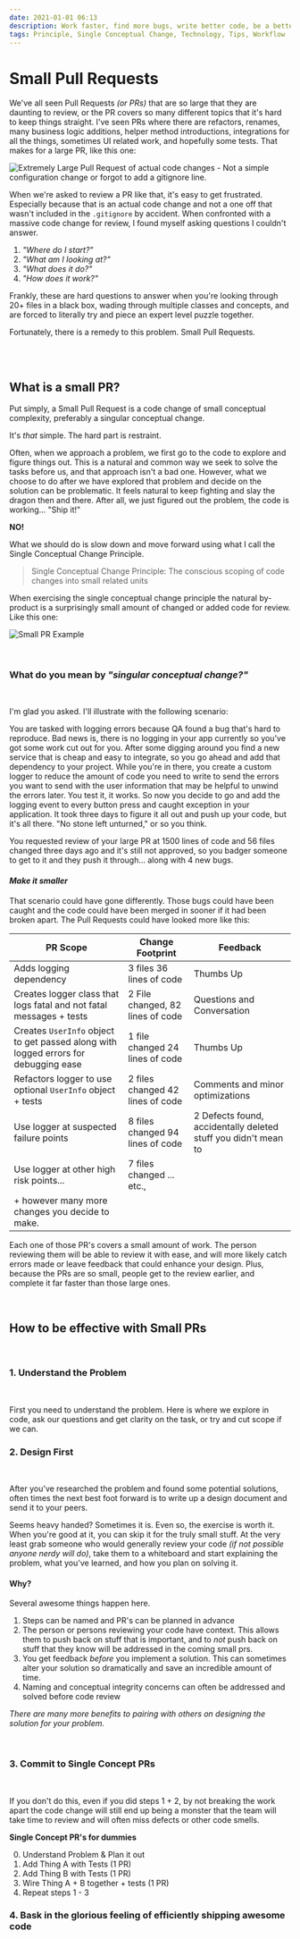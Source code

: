 ```yaml
---
date: 2021-01-01 06:13
description: Work faster, find more bugs, write better code, be a better coworker.
tags: Principle, Single Conceptual Change, Technology, Tips, Workflow
---
```

# Small Pull Requests 

We've all seen Pull Requests _(or PRs)_ that are so large that they are daunting to review, or the PR covers so many different topics that it's hard to keep things straight. I've seen PRs where there are refactors, renames, many business logic additions, helper method introductions, integrations for all the things, sometimes UI related work, and hopefully some tests. That makes for a large PR, like this one:


![Extremely Large Pull Request of actual code changes - Not a simple configuration change or forgot to add a gitignore line.](../../images/largePR.png)

When we're asked to review a PR like that, it's easy to get frustrated. Especially because that is an actual code change and not a one off that wasn't included in the `.gitignore` by accident. When confronted with a massive code change for review, I found myself asking questions I couldn't answer.

1. _"Where do I start?"_
1. _"What am I looking at?"_
1. _"What does it do?"_
1. _"How does it work?"_

Frankly, these are hard questions to answer when you're looking through 20+ files in a black box, wading through multiple classes and concepts, and are forced to literally try and piece an expert level puzzle together. 

Fortunately, there is a remedy to this problem. Small Pull Requests. 

<br/>
<br/>

## What is a small PR?

Put simply, a Small Pull Request is a code change of small conceptual complexity, preferably a singular conceptual change.

It's _that_ simple. The hard part is restraint. 

Often, when we approach a problem, we first go to the code to explore and figure things out. This is a natural and common way we seek to solve the tasks before us, and that approach isn't a bad one. However, what we choose to do after we have explored that problem and decide on the solution can be problematic. It feels natural to keep fighting and slay the dragon then and there. After all, we just figured out the problem, the code is working... "Ship it!" 

**NO!**

What we should do is slow down and move forward using what I call the Single Conceptual Change Principle.

> Single Conceptual Change Principle: The conscious scoping of code changes into small related units

When exercising the single conceptual change principle the natural by-product is a surprisingly small amount of changed or added code for review. Like this one:

![Small PR Example](../../images/smallPR.png)

<br/>

### What do you mean by _"singular conceptual change?"_

<br/>

I'm glad you asked. I'll illustrate with the following scenario: 

You are tasked with logging errors because QA found a bug that's hard to reproduce. Bad news is, there is no logging in your app currently so you've got some work cut out for you. After some digging around you find a new service that is cheap and easy to integrate, so you go ahead and add that dependency to your project. While you're in there, you create a custom logger to reduce the amount of code you need to write to send the errors you want to send with the user information that may be helpful to unwind the errors later. You test it, it works. So now you decide to go and add the logging event to every button press and caught exception in your application. It took three days to figure it all out and push up your code, but it's all there. "No stone left unturned," or so you think.

You requested review of your large PR at 1500 lines of code and 56 files changed three days ago and it's still not approved, so you badger someone to get to it and they push it through... along with 4 new bugs.

#### _Make it smaller_


That scenario could have gone differently. Those bugs could have been caught and the code could have been merged in sooner if it had been broken apart. The Pull Requests could have looked more like this:

| **PR Scope** | **Change Footprint** | **Feedback** |
|--------|---------|-----------|
| Adds logging dependency | 3 files 36 lines of code | Thumbs Up |
| Creates logger class that logs fatal and not fatal messages + tests | 2 File changed, 82 lines of code | Questions and Conversation |
| Creates `UserInfo` object to get passed along with logged errors for debugging ease | 1 file changed 24 lines of code| Thumbs Up |
| Refactors logger to use optional `UserInfo` object + tests | 2 files changed 42 lines of code | Comments and minor optimizations |
| Use logger at suspected failure points | 8 files changed 94 lines of code | 2 Defects found, accidentally deleted stuff you didn't mean to | 
| Use logger at other high risk points... | 7 files changed ... etc., ||
| + however many more changes you decide to make. |||

Each one of those PR's covers a small amount of work. The person reviewing them will be able to review it with ease, and will more likely catch errors made or leave feedback that could enhance your design. Plus, because the PRs are so small, people get to the review earlier, and complete it far faster than those large ones.

<br/>

## How to be effective with Small PRs
<br/>

### 1. Understand the Problem

<br/>

First you need to understand the problem. Here is where we explore in code, ask our questions and get clarity on the task, or try and cut scope if we can. 
<br/>

### 2. Design First
<br/>

After you've researched the problem and found some potential solutions, often times the next best foot forward is to write up a design document and send it to your peers. 

Seems heavy handed? Sometimes it is. Even so, the exercise is worth it. When you're good at it, you can skip it for the truly small stuff. At the very least grab someone who would generally review your code _(if not possible anyone nerdy will do)_, take them to a whiteboard and start explaining the problem, what you've learned, and how you plan on solving it.

#### Why?

Several awesome things happen here. 

1. Steps can be named and PR's can be planned in advance
2. The person or persons reviewing your code have context. This allows them to push back on stuff that is important, and to _not_ push back on stuff that they know will be addressed in the coming small prs.
3. You get feedback _before_ you implement a solution. This can sometimes alter your solution so dramatically and save an incredible amount of time. 
4. Naming and conceptual integrity concerns can often be addressed and solved before code review

_There are many more benefits to pairing with others on designing the solution for your problem._ 

<br/>

### 3. Commit to Single Concept PRs
<br/>

If you don't do this, even if you did steps 1 + 2, by not breaking the work apart the code change will still end up being a monster that the team will take time to review and will often miss defects or other code smells. 
<br/>

**Single Concept PR's for dummies**

0. Understand Problem & Plan it out
1. Add Thing A with Tests (1 PR)
1. Add Thing B with Tests (1 PR)
1. Wire Thing A + B together + tests (1 PR)
1. Repeat steps 1 - 3 

### 4. Bask in the glorious feeling of efficiently shipping awesome code
